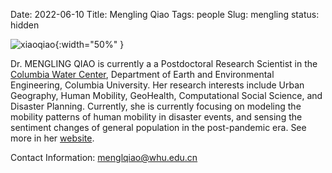 Date: 2022-06-10
Title: Mengling Qiao
Tags: people
Slug: mengling
status: hidden



![xiaoqiao]({static}/images/qiao_ava.jpeg){:width="50%" }


Dr. MENGLING QIAO is currently a a Postdoctoral Research Scientist in the [Columbia Water Center](https://water.columbia.edu/), Department of Earth and Environmental Engineering, Columbia University. Her research interests include Urban Geography, Human Mobility, GeoHealth, Computational Social Science, and Disaster Planning. Currently, she is currently focusing on modeling the mobility patterns of human mobility in disaster events, and sensing the sentiment changes of general population in the post-pandemic era. See more in her [website](https://jo-mengling.netlify.app/).

Contact Information:
menglqiao@whu.edu.cn